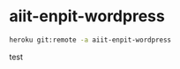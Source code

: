 aiit-enpit-wordpress
====================

```bash
heroku git:remote -a aiit-enpit-wordpress
```
test
